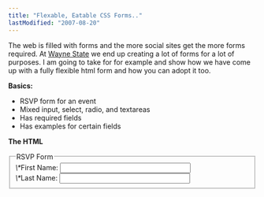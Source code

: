 ```yaml
---
title: "Flexable, Eatable CSS Forms.."
lastModified: "2007-08-20"
---
```


The web is filled with forms and the more social sites get the more forms required. At [Wayne State](http://wayne.edu) we end up creating a lot of forms for a lot of purposes. I am going to take for for example and show how we have come up with a fully flexible html form and how you can adopt it too.

**Basics:**

- RSVP form for an event
- Mixed input, select, radio, and textareas
- Has required fields
- Has examples for certain fields

**The HTML**

<form action="/" method="post" name="rsvp" id="rsvp">  
  <fieldset id="table\_rsvp">  
    <legend>RSVP Form</legend>  
    <div class="field\_first\_name">  
      <label for="first\_name"><em>\*</em>First Name:</label>  
      <input name="first\_name" id="first\_name" type="text" size="30" maxlength="128" value="" />  
    </div>  
    <div class="field\_last\_name">  
      <label for="last\_name"><em>\*</em>Last Name:</label>  
      <input name="last\_name" id="last\_name" type="text" size="30" maxlength="128" value="" />  
    </div>  
  </fieldset>  
</form>
